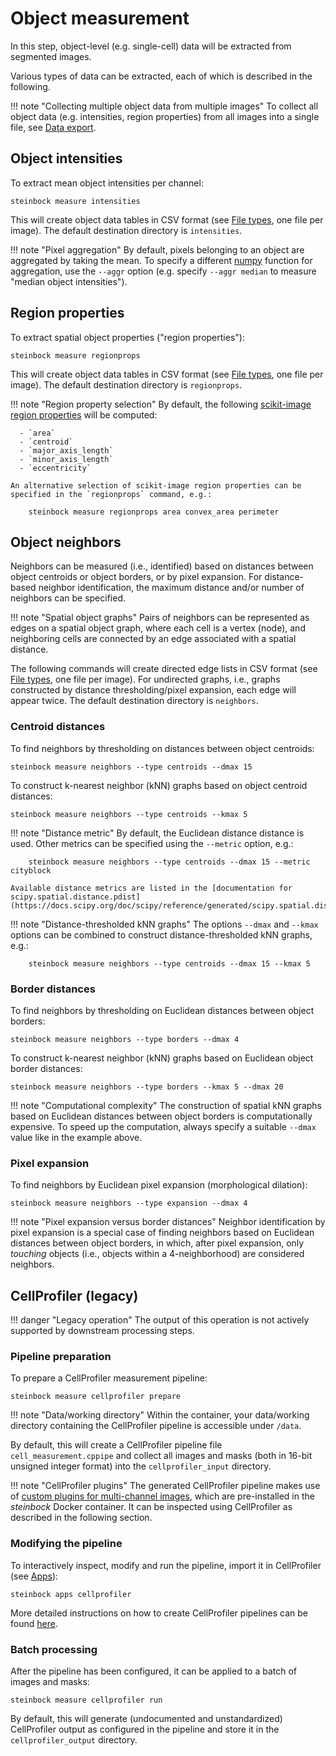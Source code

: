 # Object measurement

In this step, object-level (e.g. single-cell) data will be extracted from segmented images.

Various types of data can be extracted, each of which is described in the following.

!!! note "Collecting multiple object data from multiple images"
    To collect all object data (e.g. intensities, region properties) from all images into a single file, see [Data export](export.md#object-data).

## Object intensities

To extract mean object intensities per channel:

    steinbock measure intensities

This will create object data tables in CSV format (see [File types](../file-types.md#object-data), one file per image). The default destination directory is `intensities`.

!!! note "Pixel aggregation"
    By default, pixels belonging to an object are aggregated by taking the mean. To specify a different [numpy](https://numpy.org) function for aggregation, use the `--aggr` option (e.g. specify `--aggr median` to measure "median object intensities").

## Region properties

To extract spatial object properties ("region properties"):

    steinbock measure regionprops

This will create object data tables in CSV format (see [File types](../file-types.md#object-data), one file per image). The default destination directory is `regionprops`.

!!! note "Region property selection"
    By default, the following [scikit-image region properties](https://scikit-image.org/docs/dev/api/skimage.measure.html#skimage.measure.regionprops) will be computed:

      - `area`
      - `centroid`
      - `major_axis_length`
      - `minor_axis_length`
      - `eccentricity`

    An alternative selection of scikit-image region properties can be specified in the `regionprops` command, e.g.:

        steinbock measure regionprops area convex_area perimeter

## Object neighbors

Neighbors can be measured (i.e., identified) based on distances between object centroids or object borders, or by pixel expansion. For distance-based neighbor identification, the maximum distance and/or number of neighbors can be specified.

!!! note "Spatial object graphs"
    Pairs of neighbors can be represented as edges on a spatial object graph, where each cell is a vertex (node), and neighboring cells are connected by an edge associated with a spatial distance.

The following commands will create directed edge lists in CSV format (see [File types](../file-types.md#object-neighbors), one file per image). For undirected graphs, i.e., graphs constructed by distance thresholding/pixel expansion, each edge will appear twice. The default destination directory is `neighbors`.

### Centroid distances

To find neighbors by thresholding on distances between object centroids:

    steinbock measure neighbors --type centroids --dmax 15

To construct k-nearest neighbor (kNN) graphs based on object centroid distances:

    steinbock measure neighbors --type centroids --kmax 5

!!! note "Distance metric"
    By default, the Euclidean distance distance is used. Other metrics can be specified using the `--metric` option, e.g.:

        steinbock measure neighbors --type centroids --dmax 15 --metric cityblock

    Available distance metrics are listed in the [documentation for scipy.spatial.distance.pdist](https://docs.scipy.org/doc/scipy/reference/generated/scipy.spatial.distance.pdist.html).

!!! note "Distance-thresholded kNN graphs"
    The options `--dmax` and `--kmax` options can be combined to construct distance-thresholded kNN graphs, e.g.:

        steinbock measure neighbors --type centroids --dmax 15 --kmax 5

### Border distances

To find neighbors by thresholding on Euclidean distances between object borders:

    steinbock measure neighbors --type borders --dmax 4

To construct k-nearest neighbor (kNN) graphs based on Euclidean object border distances:

    steinbock measure neighbors --type borders --kmax 5 --dmax 20

!!! note "Computational complexity"
    The construction of spatial kNN graphs based on Euclidean distances between object borders is computationally expensive. To speed up the computation, always specify a suitable `--dmax` value like in the example above.

### Pixel expansion

To find neighbors by Euclidean pixel expansion (morphological dilation):

    steinbock measure neighbors --type expansion --dmax 4

!!! note "Pixel expansion versus border distances"
    Neighbor identification by pixel expansion is a special case of finding neighbors based on Euclidean distances between object borders, in which, after pixel expansion, only *touching* objects (i.e., objects within a 4-neighborhood) are considered neighbors.

## CellProfiler (legacy)

!!! danger "Legacy operation"
    The output of this operation is not actively supported by downstream processing steps.

### Pipeline preparation

To prepare a CellProfiler measurement pipeline:

    steinbock measure cellprofiler prepare

!!! note "Data/working directory"
    Within the container, your data/working directory containing the CellProfiler pipeline is accessible under `/data`.

By default, this will create a CellProfiler pipeline file `cell_measurement.cppipe` and collect all images and masks (both in 16-bit unsigned integer format) into the `cellprofiler_input` directory.

!!! note "CellProfiler plugins"
    The generated CellProfiler pipeline makes use of [custom plugins for multi-channel images](https://github.com/BodenmillerGroup/ImcPluginsCP), which are pre-installed in the *steinbock* Docker container. It can be inspected using CellProfiler as described in the following section.

### Modifying the pipeline

To interactively inspect, modify and run the pipeline, import it in CellProfiler (see [Apps](apps.md#cellprofiler)):

    steinbock apps cellprofiler

More detailed instructions on how to create CellProfiler pipelines can be found [here](https://cellprofiler-manual.s3.amazonaws.com/CellProfiler-4.1.3/help/pipelines_building.html).

### Batch processing

After the pipeline has been configured, it can be applied to a batch of images and masks:

    steinbock measure cellprofiler run

By default, this will generate (undocumented and unstandardized) CellProfiler output as configured in the pipeline and store it in the `cellprofiler_output` directory.
